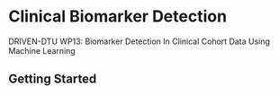 # Clinical Biomarker Detection
DRIVEN-DTU WP13: Biomarker Detection In Clinical Cohort Data Using Machine Learning

## Getting Started
